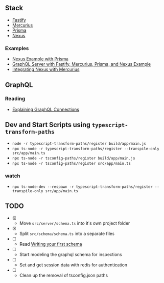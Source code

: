 ## Stack

- [Fastify](https://www.fastify.io)
- [Mercurius](https://mercurius.dev)
- [Prisma](https://www.prisma.io)
- [Nexus](https://nexusjs.org)

### Examples

- [Nexus Example with Prisma](https://github.com/graphql-nexus/nexus/tree/main/examples/with-prisma)
- [GraphQL Server with Fastify, Mercurius, Prisma, and Nexus Example](https://github.com/2color/fastify-graphql-nexus-prisma)
- [Integrating Nexus with Mercurius](https://mercurius.dev/#/docs/integrations/nexus)

## GraphQL

### Reading

- [Explaining GraphQL Connections](https://www.apollographql.com/blog/graphql/explaining-graphql-connections/)

## Dev and Start Scripts using `typescript-transform-paths`

- `node -r typescript-transform-paths/register build/app/main.js`
- `npx ts-node -r typescript-transform-paths/register --transpile-only src/app/main.ts`
- `npx ts-node -r tsconfig-paths/register build/app/main.js`
- `npx ts-node -r tsconfig-paths/register src/app/main.ts`

### watch

- `npx ts-node-dev --respawn -r typescript-transform-paths/register --transpile-only src/app/main.ts`

## TODO

- [x] - Move `src/server/schema.ts` into it's own project folder
- [x] - Split `src/schema/schema.ts` into a separate files
- [ ] - Read [Writing your first schema](https://nexusjs.org/docs/getting-started/tutorial/chapter-writing-your-first-schema/)
- [ ] - Start modeling the graphql schema for inspections
- [ ] - Set and get session data with redis for authentication
- [ ] - Clean up the removal of tsconfig.json paths

